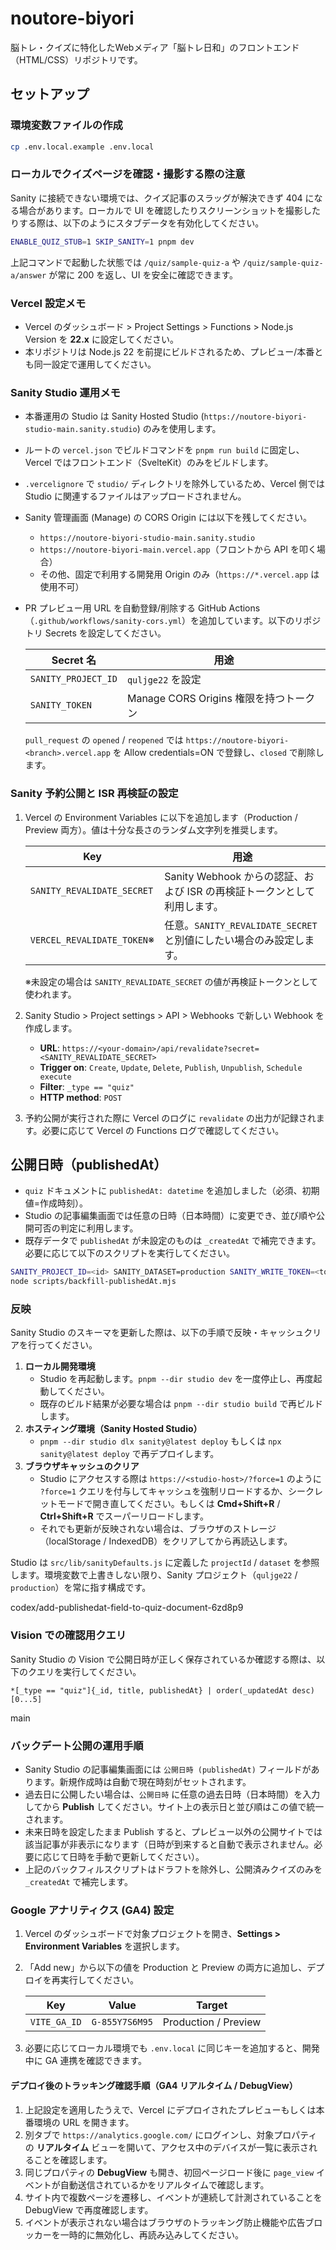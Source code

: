 # noutore-biyori
脳トレ・クイズに特化したWebメディア「脳トレ日和」のフロントエンド（HTML/CSS）リポジトリです。

## セットアップ

### 環境変数ファイルの作成

```bash
cp .env.local.example .env.local
```

### ローカルでクイズページを確認・撮影する際の注意

Sanity に接続できない環境では、クイズ記事のスラッグが解決できず 404 になる場合があります。ローカルで UI を確認したりスクリーンショットを撮影したりする際は、以下のようにスタブデータを有効化してください。

```bash
ENABLE_QUIZ_STUB=1 SKIP_SANITY=1 pnpm dev
```

上記コマンドで起動した状態では `/quiz/sample-quiz-a` や `/quiz/sample-quiz-a/answer` が常に 200 を返し、UI を安全に確認できます。

### Vercel 設定メモ

- Vercel のダッシュボード > Project Settings > Functions > Node.js Version を **22.x** に設定してください。
- 本リポジトリは Node.js 22 を前提にビルドされるため、プレビュー/本番とも同一設定で運用してください。

### Sanity Studio 運用メモ

- 本番運用の Studio は Sanity Hosted Studio (`https://noutore-biyori-studio-main.sanity.studio`) のみを使用します。
- ルートの `vercel.json` でビルドコマンドを `pnpm run build` に固定し、Vercel ではフロントエンド（SvelteKit）のみをビルドします。
- `.vercelignore` で `studio/` ディレクトリを除外しているため、Vercel 側では Studio に関連するファイルはアップロードされません。
- Sanity 管理画面 (Manage) の CORS Origin には以下を残してください。
  - `https://noutore-biyori-studio-main.sanity.studio`
  - `https://noutore-biyori-main.vercel.app`（フロントから API を叩く場合）
  - その他、固定で利用する開発用 Origin のみ（`https://*.vercel.app` は使用不可）
- PR プレビュー用 URL を自動登録/削除する GitHub Actions（`.github/workflows/sanity-cors.yml`）を追加しています。以下のリポジトリ Secrets を設定してください。

  | Secret 名             | 用途                                                                 |
  | --------------------- | -------------------------------------------------------------------- |
  | `SANITY_PROJECT_ID`   | `quljge22` を設定                                                     |
  | `SANITY_TOKEN`        | Manage CORS Origins 権限を持つトークン                               |

  `pull_request` の `opened` / `reopened` では `https://noutore-biyori-<branch>.vercel.app` を Allow credentials=ON で登録し、`closed` で削除します。

### Sanity 予約公開と ISR 再検証の設定

1. Vercel の Environment Variables に以下を追加します（Production / Preview 両方）。値は十分な長さのランダム文字列を推奨します。

   | Key                         | 用途                                                                 |
   | --------------------------- | -------------------------------------------------------------------- |
   | `SANITY_REVALIDATE_SECRET`  | Sanity Webhook からの認証、および ISR の再検証トークンとして利用します。 |
   | `VERCEL_REVALIDATE_TOKEN`※ | 任意。`SANITY_REVALIDATE_SECRET` と別値にしたい場合のみ設定します。     |

   ※未設定の場合は `SANITY_REVALIDATE_SECRET` の値が再検証トークンとして使われます。

2. Sanity Studio > Project settings > API > Webhooks で新しい Webhook を作成します。

   - **URL**: `https://<your-domain>/api/revalidate?secret=<SANITY_REVALIDATE_SECRET>`
   - **Trigger on**: `Create`, `Update`, `Delete`, `Publish`, `Unpublish`, `Schedule execute`
   - **Filter**: `_type == "quiz"`
   - **HTTP method**: `POST`

3. 予約公開が実行された際に Vercel のログに `revalidate` の出力が記録されます。必要に応じて Vercel の Functions ログで確認してください。

## 公開日時（publishedAt）

- `quiz` ドキュメントに `publishedAt: datetime` を追加しました（必須、初期値=作成時刻）。
- Studio の記事編集画面では任意の日時（日本時間）に変更でき、並び順や公開可否の判定に利用します。
- 既存データで `publishedAt` が未設定のものは `_createdAt` で補完できます。必要に応じて以下のスクリプトを実行してください。

```bash
SANITY_PROJECT_ID=<id> SANITY_DATASET=production SANITY_WRITE_TOKEN=<token> \
node scripts/backfill-publishedAt.mjs
```

### 反映
Sanity Studio のスキーマを更新した際は、以下の手順で反映・キャッシュクリアを行ってください。

1. **ローカル開発環境**
   - Studio を再起動します。`pnpm --dir studio dev` を一度停止し、再度起動してください。
   - 既存のビルド結果が必要な場合は `pnpm --dir studio build` で再ビルドします。
2. **ホスティング環境（Sanity Hosted Studio）**
   - `pnpm --dir studio dlx sanity@latest deploy` もしくは `npx sanity@latest deploy` で再デプロイします。
3. **ブラウザキャッシュのクリア**
   - Studio にアクセスする際は `https://<studio-host>/?force=1` のように `?force=1` クエリを付与してキャッシュを強制リロードするか、シークレットモードで開き直してください。もしくは **Cmd+Shift+R** / **Ctrl+Shift+R** でスーパーリロードします。
   - それでも更新が反映されない場合は、ブラウザのストレージ（localStorage / IndexedDB）をクリアしてから再読込します。

Studio は `src/lib/sanityDefaults.js` に定義した `projectId` / `dataset` を参照します。環境変数で上書きしない限り、Sanity プロジェクト（`quljge22` / `production`）を常に指す構成です。

codex/add-publishedat-field-to-quiz-document-6zd8p9
### Vision での確認用クエリ

Sanity Studio の Vision で公開日時が正しく保存されているか確認する際は、以下のクエリを実行してください。

```
*[_type == "quiz"]{_id, title, publishedAt} | order(_updatedAt desc)[0...5]
```


main
### バックデート公開の運用手順

- Sanity Studio の記事編集画面には `公開日時 (publishedAt)` フィールドがあります。新規作成時は自動で現在時刻がセットされます。
- 過去日に公開したい場合は、`公開日時` に任意の過去日時（日本時間）を入力してから **Publish** してください。サイト上の表示日と並び順はこの値で統一されます。
- 未来日時を設定したまま Publish すると、プレビュー以外の公開サイトでは該当記事が非表示になります（日時が到来すると自動で表示されません。必要に応じて日時を手動で更新してください）。
- 上記のバックフィルスクリプトはドラフトを除外し、公開済みクイズのみを `_createdAt` で補完します。

### Google アナリティクス (GA4) 設定

1. Vercel のダッシュボードで対象プロジェクトを開き、**Settings > Environment Variables** を選択します。
2. 「Add new」から以下の値を Production と Preview の両方に追加し、デプロイを再実行してください。

   | Key          | Value          | Target                 |
   | ------------ | -------------- | ---------------------- |
   | `VITE_GA_ID` | `G-855Y7S6M95` | Production / Preview |

3. 必要に応じてローカル環境でも `.env.local` に同じキーを追加すると、開発中に GA 連携を確認できます。

#### デプロイ後のトラッキング確認手順（GA4 リアルタイム / DebugView）

1. 上記設定を適用したうえで、Vercel にデプロイされたプレビューもしくは本番環境の URL を開きます。
2. 別タブで `https://analytics.google.com/` にログインし、対象プロパティの **リアルタイム** ビューを開いて、アクセス中のデバイスが一覧に表示されることを確認します。
3. 同じプロパティの **DebugView** も開き、初回ページロード後に `page_view` イベントが自動送信されているかをリアルタイムで確認します。
4. サイト内で複数ページを遷移し、イベントが連続して計測されていることを DebugView で再度確認します。
5. イベントが表示されない場合はブラウザのトラッキング防止機能や広告ブロッカーを一時的に無効化し、再読み込みしてください。

